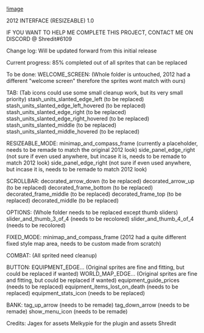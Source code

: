[!image](https://img.onl/2d6OIO)

2012 INTERFACE (RESIZEABLE) 1.0

IF YOU WANT TO HELP ME COMPLETE THIS PROJECT, CONTACT ME ON DISCORD @ Shredit#6109

Change log:
Will be updated forward from this initial release

Current progress:
85% completed out of all sprites that can be replaced

To be done:
WELCOME_SCREEN:
(Whole folder is untouched, 2012 had a different "welcome screen" therefore the sprites wont match with ours)

TAB:
(Tab icons could use some small cleanup work, but its very small priority)
stash_units_slanted_edge_left (to be replaced)
stash_units_slanted_edge_left_hovered (to be replaced)
stash_units_slanted_edge_right (to be replaced)
stash_units_slanted_edge_right_hovered (to be replaced)
stash_units_slanted_middle (to be replaced)
stash_units_slanted_middle_hovered (to be replaced)


RESIZEABLE_MODE:
minimap_and_compass_frame (currently a placeholder, needs to be remade to match the original 2012 look)
side_panel_edge_right (not sure if even used anywhere, but incase it is, needs to be remade to match 2012 look)
side_panel_edge_right (not sure if even used anywhere, but incase it is, needs to be remade to match 2012 look)

SCROLLBAR:
decorated_arrow_down (to be replaced)
decorated_arrow_up (to be replaced)
decorated_frame_bottom (to be replaced)
decorated_frame_middle (to be replaced)
decorated_frame_top (to be replaced)
decorated_middle (to be replaced)

OPTIONS:
(Whole folder needs to be replaced except thumb sliders)
slider_and_thumb_3_of_4 (needs to be recolored)
slider_and_thumb_4_of_4 (needs to be recolored)

FIXED_MODE:
minimap_and_compass_frame (2012 had a quite different fixed style map area, needs to be custom made from scratch)

COMBAT:
(All sprited need cleanup)

BUTTON:
EQUIPMENT_EDGE... (Original sprites are fine and fitting, but could be replaced if wanted)
WORLD_MAP_EDGE... (Original sprites are fine and fitting, but could be replaced if wanted)
equipment_guide_prices (needs to be replaced)
equipment_items_lost_on_death (needs to be replaced)
equipment_stats_icon (needs to be replaced)

BANK:
tag_up_arrow (needs to be remade)
tag_down_arrow (needs to be remade)
show_menu_icon (needs to be remade)

Credits:
Jagex for assets
Melkypie for the plugin and assets
Shredit
